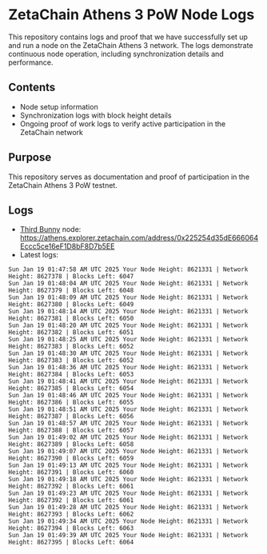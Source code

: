 # ZetaChain Athens 3 PoW Node Logs
This repository contains logs and proof that we have successfully set up and run a node on the ZetaChain Athens 3 network. The logs demonstrate continuous node operation, including synchronization details and performance.

## Contents
- Node setup information
- Synchronization logs with block height details
- Ongoing proof of work logs to verify active participation in the ZetaChain network

## Purpose
This repository serves as documentation and proof of participation in the ZetaChain Athens 3 PoW testnet.

## Logs

- [Third Bunny](https://thirdbunny.xyz/) node: https://athens.explorer.zetachain.com/address/0x225254d35dE666064Eccc5ce16eF1D8bF8D7b5EE
- Latest logs:
```
Sun Jan 19 01:47:58 AM UTC 2025 Your Node Height: 8621331 | Network Height: 8627378 | Blocks Left: 6047
Sun Jan 19 01:48:04 AM UTC 2025 Your Node Height: 8621331 | Network Height: 8627379 | Blocks Left: 6048
Sun Jan 19 01:48:09 AM UTC 2025 Your Node Height: 8621331 | Network Height: 8627380 | Blocks Left: 6049
Sun Jan 19 01:48:14 AM UTC 2025 Your Node Height: 8621331 | Network Height: 8627381 | Blocks Left: 6050
Sun Jan 19 01:48:20 AM UTC 2025 Your Node Height: 8621331 | Network Height: 8627382 | Blocks Left: 6051
Sun Jan 19 01:48:25 AM UTC 2025 Your Node Height: 8621331 | Network Height: 8627383 | Blocks Left: 6052
Sun Jan 19 01:48:30 AM UTC 2025 Your Node Height: 8621331 | Network Height: 8627383 | Blocks Left: 6052
Sun Jan 19 01:48:36 AM UTC 2025 Your Node Height: 8621331 | Network Height: 8627384 | Blocks Left: 6053
Sun Jan 19 01:48:41 AM UTC 2025 Your Node Height: 8621331 | Network Height: 8627385 | Blocks Left: 6054
Sun Jan 19 01:48:46 AM UTC 2025 Your Node Height: 8621331 | Network Height: 8627386 | Blocks Left: 6055
Sun Jan 19 01:48:51 AM UTC 2025 Your Node Height: 8621331 | Network Height: 8627387 | Blocks Left: 6056
Sun Jan 19 01:48:57 AM UTC 2025 Your Node Height: 8621331 | Network Height: 8627388 | Blocks Left: 6057
Sun Jan 19 01:49:02 AM UTC 2025 Your Node Height: 8621331 | Network Height: 8627389 | Blocks Left: 6058
Sun Jan 19 01:49:07 AM UTC 2025 Your Node Height: 8621331 | Network Height: 8627390 | Blocks Left: 6059
Sun Jan 19 01:49:13 AM UTC 2025 Your Node Height: 8621331 | Network Height: 8627391 | Blocks Left: 6060
Sun Jan 19 01:49:18 AM UTC 2025 Your Node Height: 8621331 | Network Height: 8627392 | Blocks Left: 6061
Sun Jan 19 01:49:23 AM UTC 2025 Your Node Height: 8621331 | Network Height: 8627392 | Blocks Left: 6061
Sun Jan 19 01:49:28 AM UTC 2025 Your Node Height: 8621331 | Network Height: 8627393 | Blocks Left: 6062
Sun Jan 19 01:49:34 AM UTC 2025 Your Node Height: 8621331 | Network Height: 8627394 | Blocks Left: 6063
Sun Jan 19 01:49:39 AM UTC 2025 Your Node Height: 8621331 | Network Height: 8627395 | Blocks Left: 6064
```
